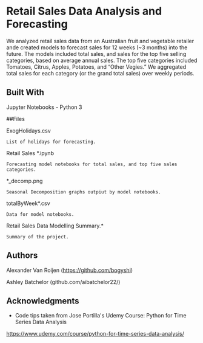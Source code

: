 # Retail Sales Data Analysis and Forecasting

We analyzed retail sales data from an Australian fruit and vegetable retailer ande created models to forecast sales for 12 weeks (~3 months) into the future.  The models included total sales, and sales for the top five selling categories, based on average annual sales.  The top five categories included Tomatoes, Citrus, Apples, Potatoes, and “Other Vegies.”  We aggregated total sales for each category (or the grand total sales) over weekly periods.




## Built With

Jupyter Notebooks - Python 3

##Files

ExogHolidays.csv
	
	List of holidays for forecasting.

Retail Sales *.ipynb

	Forecasting model notebooks for total sales, and top five sales categories.

*_decomp.png

	Seasonal Decomposition graphs outpiut by model notebooks.

totalByWeek*.csv

	Data for model notebooks.

Retail Sales Data Modelling Summary.*

	Summary of the project.
 

## Authors

Alexander Van Roijen
(https://github.com/bogyshi)

Ashley Batchelor
(github.com/aibatchelor22/)


## Acknowledgments

* Code tips taken from Jose Portilla's Udemy Course:  Python for Time Series Data Analysis

https://www.udemy.com/course/python-for-time-series-data-analysis/

